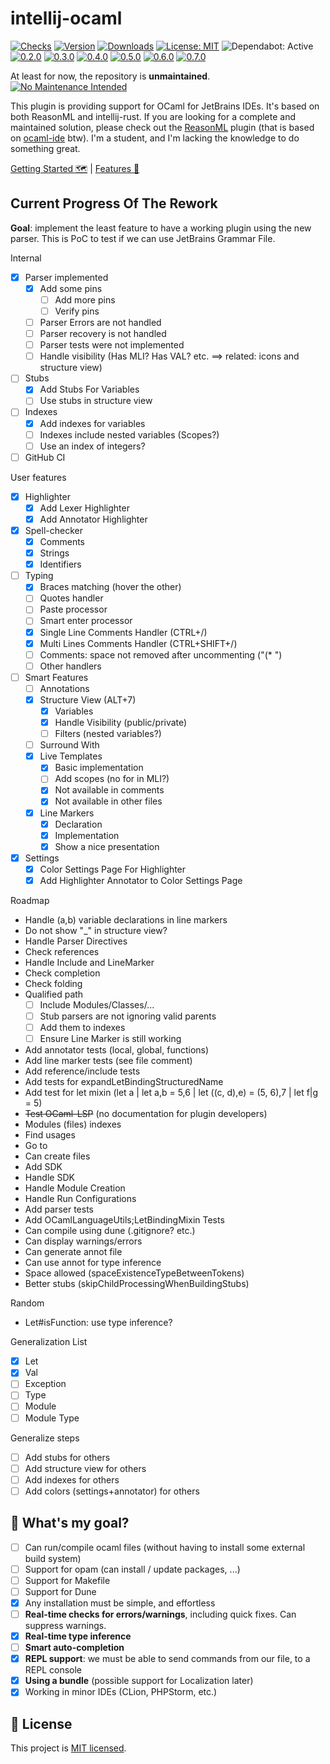 # intellij-ocaml

[![Checks](https://badgen.net/github/checks/QuentinRa/intellij-ocaml/)](https://github.com/QuentinRa/intellij-ocaml/actions)
[![Version](https://img.shields.io/jetbrains/plugin/v/18531-ocaml.svg)](https://plugins.jetbrains.com/plugin/18531-ocaml)
[![Downloads](https://img.shields.io/jetbrains/plugin/d/18531-ocaml.svg)](https://plugins.jetbrains.com/plugin/18531-ocaml)
[![License: MIT](https://badgen.net/github/license/quentinRa/intellij-ocaml?color=yellow)](LICENSE)
![Dependabot: Active](https://badgen.net/github/dependabot/QuentinRa/intellij-ocaml/)
[![0.2.0](https://badgen.net/github/milestones/quentinra/intellij-ocaml/1)](https://github.com/QuentinRa/intellij-ocaml/milestone/1)
[![0.3.0](https://badgen.net/github/milestones/quentinra/intellij-ocaml/2)](https://github.com/QuentinRa/intellij-ocaml/milestone/2)
[![0.4.0](https://badgen.net/github/milestones/quentinra/intellij-ocaml/3)](https://github.com/QuentinRa/intellij-ocaml/milestone/3)
[![0.5.0](https://badgen.net/github/milestones/quentinra/intellij-ocaml/4)](https://github.com/QuentinRa/intellij-ocaml/milestone/4)
[![0.6.0](https://badgen.net/github/milestones/quentinra/intellij-ocaml/5)](https://github.com/QuentinRa/intellij-ocaml/milestone/8)
[![0.7.0](https://badgen.net/github/milestones/quentinra/intellij-ocaml/6)](https://github.com/QuentinRa/intellij-ocaml/milestone/6)


At least for now, the repository is **unmaintained**. [![No Maintenance Intended](http://unmaintained.tech/badge.svg)](http://unmaintained.tech/)

This plugin is providing support for OCaml for JetBrains IDEs. It's based on both ReasonML and intellij-rust. If you are looking for a complete and maintained solution, please check out the [ReasonML](https://github.com/giraud/reasonml-idea-plugin) plugin (that is based on [ocaml-ide](https://github.com/sidharthkuruvila/ocaml-ide) btw). I'm a student, and I'm lacking the knowledge to do something great.

[Getting Started 🗺️](https://plugins.jetbrains.com/plugin/18531-ocaml/documentation/getting-started) | [Features 🚀](https://plugins.jetbrains.com/plugin/18531-ocaml/documentation/features)

## Current Progress Of The Rework

**Goal**: implement the least feature to have a working plugin using the new parser. This is PoC to test if we can use JetBrains Grammar File.

Internal

* [x] Parser implemented
  * [x] Add some pins
    * [ ] Add more pins
    * [ ] Verify pins
  * [ ] Parser Errors are not handled
  * [ ] Parser recovery is not handled
  * [ ] Parser tests were not implemented
  * [ ] Handle visibility (Has MLI? Has VAL? etc. ==> related: icons and structure view)
* [ ] Stubs
  * [x] Add Stubs For Variables
  * [ ] Use stubs in structure view
* [ ] Indexes
  * [x] Add indexes for variables
  * [ ] Indexes include nested variables (Scopes?)
  * [ ] Use an index of integers?
* [ ] GitHub CI

User features

* [x] Highlighter
  * [x] Add Lexer Highlighter
  * [x] Add Annotator Highlighter
* [x] Spell-checker
  * [x] Comments
  * [x] Strings
  * [x] Identifiers
* [ ] Typing
  * [x] Braces matching (hover the other)
  * [ ] Quotes handler
  * [ ] Paste processor
  * [ ] Smart enter processor
  * [x] Single Line Comments Handler (CTRL+/)
  * [x] Multi Lines Comments Handler (CTRL+SHIFT+/)
  * [ ] Comments: space not removed after uncommenting ("(* ")
  * [ ] Other handlers
* [ ] Smart Features
  * [ ] Annotations
  * [X] Structure View (ALT+7)
    * [x] Variables
    * [x] Handle Visibility (public/private)
    * [ ] Filters (nested variables?)
  * [ ] Surround With
  * [x] Live Templates
    * [x] Basic implementation
    * [ ] Add scopes (no for in MLI?)
    * [x] Not available in comments
    * [x] Not available in other files
  * [X] Line Markers
    * [X] Declaration
    * [x] Implementation
    * [x] Show a nice presentation
* [x] Settings
  * [X] Color Settings Page For Highlighter
  * [x] Add Highlighter Annotator to Color Settings Page

Roadmap

* Handle (a,b) variable declarations in line markers
* Do not show "_" in structure view?
* Handle Parser Directives
* Check references
* Handle Include and LineMarker
* Check completion
* Check folding
* Qualified path
  * [ ] Include Modules/Classes/...
  * [ ] Stub parsers are not ignoring valid parents
  * [ ] Add them to indexes
  * [ ] Ensure Line Marker is still working
* Add annotator tests (local, global, functions)
* Add line marker tests (see file comment)
* Add reference/include tests
* Add tests for expandLetBindingStructuredName
* Add test for let mixin (let a | let a,b = 5,6 | let ((c, d),e) = (5, 6),7 | let f|g = 5)
* ~~Test OCaml-LSP~~ (no documentation for plugin developers)
* Modules (files) indexes
* Find usages
* Go to
* Can create files
* Add SDK
* Handle SDK
* Handle Module Creation
* Handle Run Configurations
* Add parser tests
* Add OCamlLanguageUtils;LetBindingMixin Tests
* Can compile using dune (.gitignore? etc.)
* Can display warnings/errors
* Can generate annot file
* Can use annot for type inference
* Space allowed (spaceExistenceTypeBetweenTokens)
* Better stubs (skipChildProcessingWhenBuildingStubs)

Random

* Let#isFunction: use type inference?

Generalization List

* [x] Let
* [x] Val
* [ ] Exception
* [ ] Type
* [ ] Module
* [ ] Module Type

Generalize steps

* [ ] Add stubs for others
* [ ] Add structure view for others
* [ ] Add indexes for others
* [ ] Add colors (settings+annotator) for others

## 🎯 What's my goal?

* [ ] Can run/compile ocaml files (without having to install some external build system)
* [ ] Support for opam (can install / update packages, ...)
* [ ] Support for Makefile
* [ ] Support for Dune
* [x] Any installation must be simple, and effortless
* [ ] **Real-time checks for errors/warnings**, including quick fixes. Can suppress warnings.
* [x] **Real-time type inference**
* [ ] **Smart auto-completion**
* [x] **REPL support**: we must be able to send commands from our file, to a REPL console
* [x] **Using a bundle** (possible support for Localization later)
* [x] Working in minor IDEs (CLion, PHPStorm, etc.)

## 📄 License

This project is [MIT licensed](LICENSE).